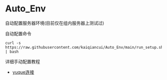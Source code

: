 # Auto_Env
 自动配置服务器环境(目前仅在组内服务器上测试过)

自动配置命令
```shell
curl -s https://raw.githubusercontent.com/kaiqiancui/Auto_Env/main/run_setup.sh | bash
```
详细手动配置教程
- [yuque连接](https://www.yuque.com/yuqueyonghu6eqeyl/eryemy/vo53eiuged7i3vhx?singleDoc#)